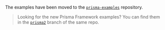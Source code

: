 The examples have been moved to the [`prisma-examples`](https://github.com/prisma/prisma-examples) repository.

> Looking for the new Prisma Framework examples? You can find them in the [`prisma2`](https://github.com/prisma/prisma-examples/tree/prisma2) branch of the same repo.

